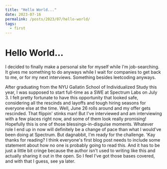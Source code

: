 ```yaml
---
title: "Hello World..."
date: 2023-07-16
permalink: /posts/2023/07/hello-world/
tags:
  - first
---
```


# Hello World...

I decided to finally make a personal site for myself while I'm job-searching. It gives me something to do anyways while I wait for companies to get back to me, or for my next interviews. Something besides leetcoding anyways.

After graduating from the NYU Gallatin School of Individualized Study this year, I was supposed to start full-time as a SWE at Spectrum Labs on July 3. I felt pretty fortunate to have this opportunity that looked safe, considering all the rescinds and layoffs and tough hiring seasons for everyone else at the time. Well, June 26 rolls around and my offer gets rescinded. That flippin' stinks man! But I've interviewed and am interviewing with a few places right now, and some of them look really promising! Hopefully this is one of those blessings-in-disguise moments. Whatever role I end up in now will definitely be a change of pace than what I would've been doing at Spectrum. But dagnabbit, I'm ready for the challenge. 'Kay thanks for reading? I think everyone's first blog post needs to include some statement about how no one is probably going to read this. And it has to be just a little bit cringe because the author isn't used to writing like this and actually sharing it out in the open. So I feel I've got those bases covered, and with that I guess, see ya later.
